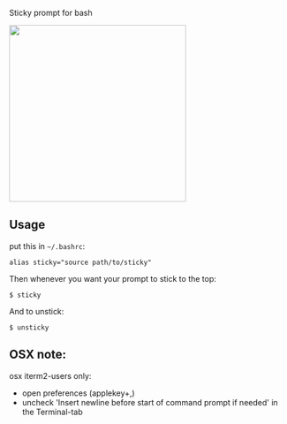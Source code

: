 
Sticky prompt for bash

<img src="https://media.giphy.com/media/ZcqHDQUJm1nZC/giphy.gif" width="320"/>

## Usage

put this in `~/.bashrc`:

    alias sticky="source path/to/sticky"

Then whenever you want your prompt to stick to the top:

    $ sticky

And to unstick:

    $ unsticky

## OSX note:

osx iterm2-users only:

  * open preferences (applekey+,)
  * uncheck 'Insert newline before start of command prompt if needed' in the Terminal-tab

